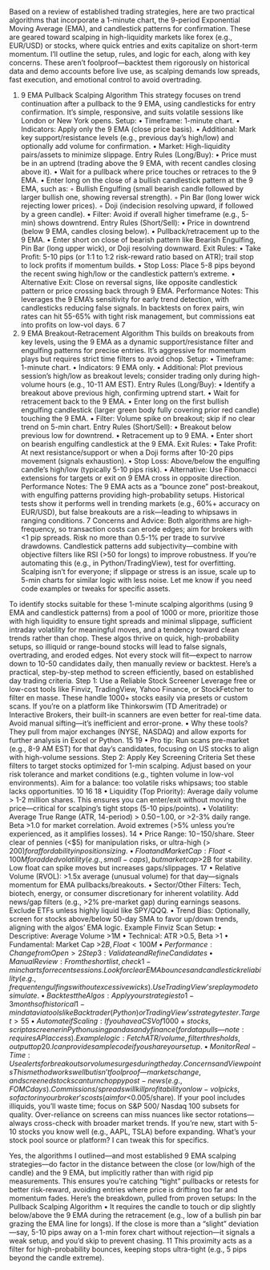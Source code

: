 Based on a review of established trading strategies, here are two practical algorithms that incorporate a 1-minute chart, the 9-period Exponential Moving Average (EMA), and candlestick patterns for confirmation. These are geared toward scalping in high-liquidity markets like forex (e.g., EUR/USD) or stocks, where quick entries and exits capitalize on short-term momentum. I’ll outline the setup, rules, and logic for each, along with key concerns. These aren’t foolproof—backtest them rigorously on historical data and demo accounts before live use, as scalping demands low spreads, fast execution, and emotional control to avoid overtrading.
1. 9 EMA Pullback Scalping Algorithm
This strategy focuses on trend continuation after a pullback to the 9 EMA, using candlesticks for entry confirmation. It’s simple, responsive, and suits volatile sessions like London or New York opens.
Setup:
	•	Timeframe: 1-minute chart.
	•	Indicators: Apply only the 9 EMA (close price basis).
	•	Additional: Mark key support/resistance levels (e.g., previous day’s high/low) and optionally add volume for confirmation.
	•	Market: High-liquidity pairs/assets to minimize slippage.
Entry Rules (Long/Buy):
	•	Price must be in an uptrend (trading above the 9 EMA, with recent candles closing above it).
	•	Wait for a pullback where price touches or retraces to the 9 EMA.
	•	Enter long on the close of a bullish candlestick pattern at the 9 EMA, such as:
	◦	Bullish Engulfing (small bearish candle followed by larger bullish one, showing reversal strength).
	◦	Pin Bar (long lower wick rejecting lower prices).
	◦	Doji (indecision resolving upward, if followed by a green candle).
	•	Filter: Avoid if overall higher timeframe (e.g., 5-min) shows downtrend.
Entry Rules (Short/Sell):
	•	Price in downtrend (below 9 EMA, candles closing below).
	•	Pullback/retracement up to the 9 EMA.
	•	Enter short on close of bearish pattern like Bearish Engulfing, Pin Bar (long upper wick), or Doji resolving downward.
Exit Rules:
	•	Take Profit: 5-10 pips (or 1:1 to 1:2 risk-reward ratio based on ATR); trail stop to lock profits if momentum builds.
	•	Stop Loss: Place 5-8 pips beyond the recent swing high/low or the candlestick pattern’s extreme.
	•	Alternative Exit: Close on reversal signs, like opposite candlestick pattern or price crossing back through 9 EMA.
Performance Notes: This leverages the 9 EMA’s sensitivity for early trend detection, with candlesticks reducing false signals. In backtests on forex pairs, win rates can hit 55-65% with tight risk management, but commissions eat into profits on low-vol days. 6 7
2. 9 EMA Breakout-Retracement Algorithm
This builds on breakouts from key levels, using the 9 EMA as a dynamic support/resistance filter and engulfing patterns for precise entries. It’s aggressive for momentum plays but requires strict time filters to avoid chop.
Setup:
	•	Timeframe: 1-minute chart.
	•	Indicators: 9 EMA only.
	•	Additional: Plot previous session’s high/low as breakout levels; consider trading only during high-volume hours (e.g., 10-11 AM EST).
Entry Rules (Long/Buy):
	•	Identify a breakout above previous high, confirming uptrend start.
	•	Wait for retracement back to the 9 EMA.
	•	Enter long on the first bullish engulfing candlestick (larger green body fully covering prior red candle) touching the 9 EMA.
	•	Filter: Volume spike on breakout; skip if no clear trend on 5-min chart.
Entry Rules (Short/Sell):
	•	Breakout below previous low for downtrend.
	•	Retracement up to 9 EMA.
	•	Enter short on bearish engulfing candlestick at the 9 EMA.
Exit Rules:
	•	Take Profit: At next resistance/support or when a Doji forms after 10-20 pips movement (signals exhaustion).
	•	Stop Loss: Above/below the engulfing candle’s high/low (typically 5-10 pips risk).
	•	Alternative: Use Fibonacci extensions for targets or exit on 9 EMA cross in opposite direction.
Performance Notes: The 9 EMA acts as a “bounce zone” post-breakout, with engulfing patterns providing high-probability setups. Historical tests show it performs well in trending markets (e.g., 60%+ accuracy on EUR/USD), but false breakouts are a risk—leading to whipsaws in ranging conditions. 7
Concerns and Advice: Both algorithms are high-frequency, so transaction costs can erode edges; aim for brokers with <1 pip spreads. Risk no more than 0.5-1% per trade to survive drawdowns. Candlestick patterns add subjectivity—combine with objective filters like RSI (>50 for longs) to improve robustness. If you’re automating this (e.g., in Python/TradingView), test for overfitting. Scalping isn’t for everyone; if slippage or stress is an issue, scale up to 5-min charts for similar logic with less noise. Let me know if you need code examples or tweaks for specific assets.

To identify stocks suitable for these 1-minute scalping algorithms (using 9 EMA and candlestick patterns) from a pool of 1000 or more, prioritize those with high liquidity to ensure tight spreads and minimal slippage, sufficient intraday volatility for meaningful moves, and a tendency toward clean trends rather than chop. These algos thrive on quick, high-probability setups, so illiquid or range-bound stocks will lead to false signals, overtrading, and eroded edges. Not every stock will fit—expect to narrow down to 10-50 candidates daily, then manually review or backtest. Here’s a practical, step-by-step method to screen efficiently, based on established day trading criteria.
Step 1: Use a Reliable Stock Screener
Leverage free or low-cost tools like Finviz, TradingView, Yahoo Finance, or StockFetcher to filter en masse. These handle 1000+ stocks easily via presets or custom scans. If you’re on a platform like Thinkorswim (TD Ameritrade) or Interactive Brokers, their built-in scanners are even better for real-time data. Avoid manual sifting—it’s inefficient and error-prone.
	•	Why these tools? They pull from major exchanges (NYSE, NASDAQ) and allow exports for further analysis in Excel or Python. 15 19 
	•	Pro tip: Run scans pre-market (e.g., 8-9 AM EST) for that day’s candidates, focusing on US stocks to align with high-volume sessions.
Step 2: Apply Key Screening Criteria
Set these filters to target stocks optimized for 1-min scalping. Adjust based on your risk tolerance and market conditions (e.g., tighten volume in low-vol environments). Aim for a balance: too volatile risks whipsaws; too stable lacks opportunities. 10 16 18
	•	Liquidity (Top Priority): Average daily volume > 1-2 million shares. This ensures you can enter/exit without moving the price—critical for scalping’s tight stops (5-10 pips/points).
	•	Volatility: Average True Range (ATR, 14-period) > $0.50-$1.00, or >2-3% daily range. Beta >1.0 for market correlation. Avoid extremes (>5% unless you’re experienced, as it amplifies losses). 14 
	•	Price Range: $10-$150/share. Steer clear of pennies (<$5) for manipulation risks, or ultra-high (> $200) for affordability in position sizing.
	•	Float and Market Cap: Float <100M for added volatility (e.g., small-caps), but market cap >$2B for stability. Low float can spike moves but increases gaps/slippages. 17 
	•	Relative Volume (RVOL): >1.5x average (unusual volume) for that day—signals momentum for EMA pullbacks/breakouts.
	•	Sector/Other Filters: Tech, biotech, energy, or consumer discretionary for inherent volatility. Add news/gap filters (e.g., >2% pre-market gap) during earnings seasons. Exclude ETFs unless highly liquid like SPY/QQQ.
	•	Trend Bias: Optionally, screen for stocks above/below 50-day SMA to favor up/down trends, aligning with the algos’ EMA logic.
Example Finviz Scan Setup:
	•	Descriptive: Average Volume >1M
	•	Technical: ATR >0.5, Beta >1
	•	Fundamental: Market Cap >$2B, Float <100M
	•	Performance: Change from Open >2% (for intraday momentum) This might yield 20-50 hits from 1000+; sort by volatility descending. 12 19 
Step 3: Validate and Refine Candidates
	•	Manual Review: From the shortlist, check 1-min charts for recent sessions. Look for clear EMA bounces and candlestick reliability (e.g., frequent engulfings without excessive wicks). Use TradingView’s replay mode to simulate.
	•	Backtest the Algos: Apply your strategies to 1-3 months of historical 1-min data via tools like Backtrader (Python) or TradingView’s strategy tester. Target >55% win rate and >1.5 reward:risk.
	•	Automate if Scaling: If you have a CSV of 1000+ stocks, script a screener in Python using pandas and yfinance (for data pulls—note: requires API access). Example logic: Fetch ATR/volume, filter thresholds, output top 20. I can provide sample code if you share your setup.
	•	Monitor Real-Time: Use alerts for breakouts or volume surges during the day.
Concerns and Viewpoints
This method works well but isn’t foolproof—markets change, and screened stocks can turn choppy post-news (e.g., FOMC days). Commissions/spreads will kill profitability on low-vol picks, so factor in your broker’s costs (aim for <$0.005/share). If your pool includes illiquids, you’ll waste time; focus on S&P 500/ Nasdaq 100 subsets for quality. Over-reliance on screens can miss nuances like sector rotations—always cross-check with broader market trends. If you’re new, start with 5-10 stocks you know well (e.g., AAPL, TSLA) before expanding. What’s your stock pool source or platform? I can tweak this for specifics.

Yes, the algorithms I outlined—and most established 9 EMA scalping strategies—do factor in the distance between the close (or low/high of the candle) and the 9 EMA, but implicitly rather than with rigid pip measurements. This ensures you’re catching “tight” pullbacks or retests for better risk-reward, avoiding entries where price is drifting too far and momentum fades. Here’s the breakdown, pulled from proven setups:
In the Pullback Scalping Algorithm
	•	It requires the candle to touch or dip slightly below/above the 9 EMA during the retracement (e.g., low of a bullish pin bar grazing the EMA line for longs). If the close is more than a “slight” deviation—say, 5-10 pips away on a 1-min forex chart without rejection—it signals a weak setup, and you’d skip to prevent chasing. 11 This proximity acts as a filter for high-probability bounces, keeping stops ultra-tight (e.g., 5 pips beyond the candle extreme).